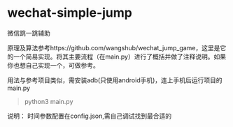 # wechat-simple-jump
微信跳一跳辅助

原理及算法参考https://github.com/wangshub/wechat_jump_game，这里是它的一个简易实现。将其主要流程（在main.py）进行了概括并做了注释说明。如果你也想自己实现一个，可做参考。

用法与参考项目类似，需安装adb(只使用android手机)，连上手机后运行项目的main.py

> python3 main.py

说明： 时间参数配置在config.json,需自己调试找到最合适的


